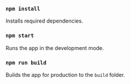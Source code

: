 
### `npm install`

Installs required dependencies.

### `npm start`

Runs the app in the development mode.

### `npm run build`

Builds the app for production to the `build` folder.